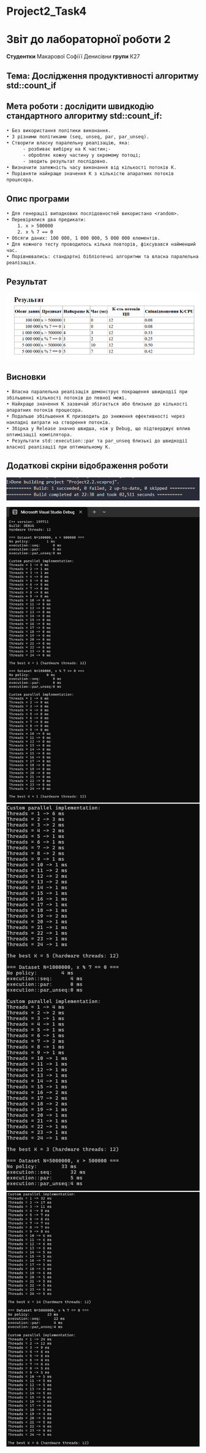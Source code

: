 # Project2_Task4
# Звіт до лабораторної роботи 2
**Студентки** Макарової Софіїї Денисівни
**групи** К27

## Тема: Дослідження продуктивності алгоритму std::count_if

## Мета роботи : дослідити швидкодію стандартного алгоритму std::count_if:
    • Без використання політики виконання.
    • З різними політиками (seq, unseq, par, par_unseq).
    • Створити власну паралельну реалізацію, яка:
          - розбиває вибірку на K частин;-
          - обробляє кожну частину у окремому потоці;
          - зводить результат послідовно.
    • Визначити залежність часу виконання від кількості потоків K.
    • Порівняти найкраще значення K з кількістю апаратних потоків процесора.
 
 ## Опис програми
    • Для генерації випадкових послідовностей використано <random>.
    • Перевірялися два предикати:
        1. x > 500000
        2. x % 7 == 0
    • Обсяги даних: 100 000, 1 000 000, 5 000 000 елементів.
    • Для кожного тесту проводилось кілька повторів, фіксувався найменший час.
    • Порівнювались: стандартні бібліотечні алгоритми та власна паралельна реалізація.

## Результат
![Табличка результатів](screenshots/result.png)

 ## Висновки
    • Власна паралельна реалізація демонструє покращення швидкодії при збільшенні кількості потоків до певної межі.
    • Найкраще значення K зазвичай збігається або близьке до кількості апаратних потоків процесора.
    • Подальше збільшення K призводить до зниження ефективності через накладні витрати на створення потоків.
    • Збірка у Release значно швидша, ніж у Debug, що підтверджує вплив оптимізації компілятора.
    • Результати std::execution::par та par_unseq близькі до швидкодії власної реалізації при оптимальному K.

## Додаткові скріни відображення роботи
![Build success](screenshots/build_success.png)

![Output result](screenshots/output_1.png)
![Output result](screenshots/output_2.png)
![Output result](screenshots/output_3.png)
